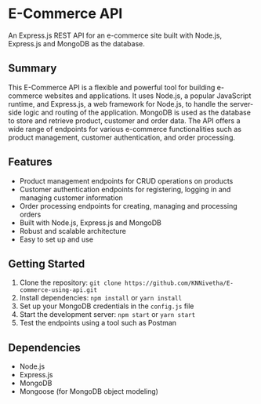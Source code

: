 # E-Commerce API

An Express.js REST API for an e-commerce site built with Node.js, Express.js and MongoDB as the database.

## Summary

This E-Commerce API is a flexible and powerful tool for building e-commerce websites and applications. It uses Node.js, a popular JavaScript runtime, and Express.js, a web framework for Node.js, to handle the server-side logic and routing of the application. MongoDB is used as the database to store and retrieve product, customer and order data. The API offers a wide range of endpoints for various e-commerce functionalities such as product management, customer authentication, and order processing. 

## Features

- Product management endpoints for CRUD operations on products
- Customer authentication endpoints for registering, logging in and managing customer information
- Order processing endpoints for creating, managing and processing orders
- Built with Node.js, Express.js and MongoDB
- Robust and scalable architecture
- Easy to set up and use

## Getting Started

1. Clone the repository: `git clone https://github.com/KNNivetha/E-commerce-using-api.git`
2. Install dependencies: `npm install` or `yarn install`
3. Set up your MongoDB credentials in the `config.js` file
4. Start the development server: `npm start` or `yarn start`
5. Test the endpoints using a tool such as Postman

## Dependencies

- Node.js
- Express.js
- MongoDB
- Mongoose (for MongoDB object modeling)

